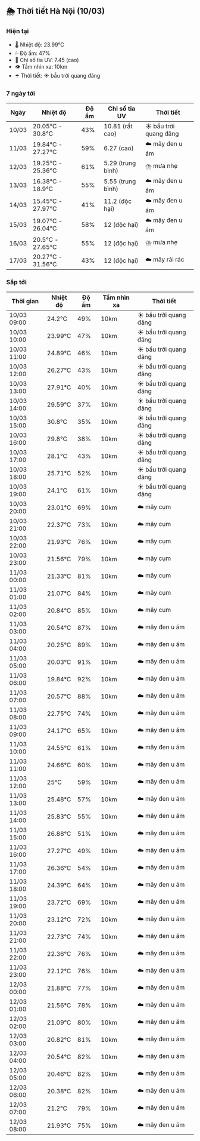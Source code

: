 ## 🌦️ Thời tiết Hà Nội (10/03)

### Hiện tại

- 🌡️ Nhiệt độ: 23.99℃
- 💦 Độ ẩm: 47%
- 🌟 Chỉ số tia UV: 7.45 (cao)
- 👁️ Tầm nhìn xa: 10km
- ☂️ Thời tiết: ☀️ bầu trời quang đãng

### 7 ngày tới

| Ngày | Nhiệt độ | Độ ẩm | Chỉ số tia UV | Thời tiết |
| --- | --- | --- | --- | --- |
| 10/03 | 20.05℃ - 30.8℃ | 43% | 10.81 (rất cao) | ☀️ bầu trời quang đãng |
| 11/03 | 19.84℃ - 27.27℃ | 59% | 6.27 (cao) | ☁️ mây đen u ám |
| 12/03 | 19.25℃ - 25.36℃ | 61% | 5.29 (trung bình) | ⛈️ mưa nhẹ |
| 13/03 | 16.38℃ - 18.9℃ | 55% | 5.55 (trung bình) | ☁️ mây đen u ám |
| 14/03 | 15.45℃ - 27.97℃ | 41% | 11.2 (độc hại) | ☁️ mây đen u ám |
| 15/03 | 19.07℃ - 26.04℃ | 58% | 12 (độc hại) | ☁️ mây đen u ám |
| 16/03 | 20.5℃ - 27.65℃ | 55% | 12 (độc hại) | ⛈️ mưa nhẹ |
| 17/03 | 20.27℃ - 31.56℃ | 43% | 12 (độc hại) | ☁️ mây rải rác |

### Sắp tới

| Thời gian | Nhiệt độ | Độ ẩm | Tầm nhìn xa | Thời tiết |
| --- | --- | --- | --- | --- |
| 10/03 09:00 | 24.2℃ | 49% | 10km | ☀️ bầu trời quang đãng |
| 10/03 10:00 | 23.99℃ | 47% | 10km | ☀️ bầu trời quang đãng |
| 10/03 11:00 | 24.89℃ | 46% | 10km | ☀️ bầu trời quang đãng |
| 10/03 12:00 | 26.27℃ | 43% | 10km | ☀️ bầu trời quang đãng |
| 10/03 13:00 | 27.91℃ | 40% | 10km | ☀️ bầu trời quang đãng |
| 10/03 14:00 | 29.59℃ | 37% | 10km | ☀️ bầu trời quang đãng |
| 10/03 15:00 | 30.8℃ | 35% | 10km | ☀️ bầu trời quang đãng |
| 10/03 16:00 | 29.8℃ | 38% | 10km | ☀️ bầu trời quang đãng |
| 10/03 17:00 | 28.1℃ | 43% | 10km | ☀️ bầu trời quang đãng |
| 10/03 18:00 | 25.71℃ | 52% | 10km | ☀️ bầu trời quang đãng |
| 10/03 19:00 | 24.1℃ | 61% | 10km | ☀️ bầu trời quang đãng |
| 10/03 20:00 | 23.01℃ | 69% | 10km | ☁️ mây cụm |
| 10/03 21:00 | 22.37℃ | 73% | 10km | ☁️ mây cụm |
| 10/03 22:00 | 21.93℃ | 76% | 10km | ☁️ mây cụm |
| 10/03 23:00 | 21.56℃ | 79% | 10km | ☁️ mây cụm |
| 11/03 00:00 | 21.33℃ | 81% | 10km | ☁️ mây cụm |
| 11/03 01:00 | 21.07℃ | 84% | 10km | ☁️ mây cụm |
| 11/03 02:00 | 20.84℃ | 85% | 10km | ☁️ mây cụm |
| 11/03 03:00 | 20.54℃ | 87% | 10km | ☁️ mây đen u ám |
| 11/03 04:00 | 20.25℃ | 89% | 10km | ☁️ mây đen u ám |
| 11/03 05:00 | 20.03℃ | 91% | 10km | ☁️ mây đen u ám |
| 11/03 06:00 | 19.84℃ | 92% | 10km | ☁️ mây đen u ám |
| 11/03 07:00 | 20.57℃ | 88% | 10km | ☁️ mây đen u ám |
| 11/03 08:00 | 22.75℃ | 74% | 10km | ☁️ mây đen u ám |
| 11/03 09:00 | 24.17℃ | 65% | 10km | ☁️ mây đen u ám |
| 11/03 10:00 | 24.55℃ | 61% | 10km | ☁️ mây đen u ám |
| 11/03 11:00 | 24.66℃ | 60% | 10km | ☁️ mây đen u ám |
| 11/03 12:00 | 25℃ | 59% | 10km | ☁️ mây đen u ám |
| 11/03 13:00 | 25.48℃ | 57% | 10km | ☁️ mây đen u ám |
| 11/03 14:00 | 25.83℃ | 55% | 10km | ☁️ mây đen u ám |
| 11/03 15:00 | 26.88℃ | 51% | 10km | ☁️ mây đen u ám |
| 11/03 16:00 | 27.27℃ | 49% | 10km | ☁️ mây đen u ám |
| 11/03 17:00 | 26.36℃ | 54% | 10km | ☁️ mây đen u ám |
| 11/03 18:00 | 24.39℃ | 64% | 10km | ☁️ mây đen u ám |
| 11/03 19:00 | 23.72℃ | 69% | 10km | ☁️ mây đen u ám |
| 11/03 20:00 | 23.12℃ | 72% | 10km | ☁️ mây đen u ám |
| 11/03 21:00 | 22.73℃ | 74% | 10km | ☁️ mây đen u ám |
| 11/03 22:00 | 22.36℃ | 76% | 10km | ☁️ mây đen u ám |
| 11/03 23:00 | 22.12℃ | 76% | 10km | ☁️ mây đen u ám |
| 12/03 00:00 | 21.88℃ | 77% | 10km | ☁️ mây đen u ám |
| 12/03 01:00 | 21.56℃ | 78% | 10km | ☁️ mây đen u ám |
| 12/03 02:00 | 21.09℃ | 80% | 10km | ☁️ mây đen u ám |
| 12/03 03:00 | 20.82℃ | 81% | 10km | ☁️ mây đen u ám |
| 12/03 04:00 | 20.54℃ | 82% | 10km | ☁️ mây đen u ám |
| 12/03 05:00 | 20.46℃ | 82% | 10km | ☁️ mây đen u ám |
| 12/03 06:00 | 20.38℃ | 82% | 10km | ☁️ mây đen u ám |
| 12/03 07:00 | 21.2℃ | 79% | 10km | ☁️ mây đen u ám |
| 12/03 08:00 | 21.93℃ | 75% | 10km | ☁️ mây đen u ám |
